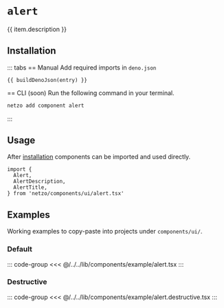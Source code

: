 <script setup>
import SectionDocsCards from '@theme/components/sections/SectionDocsCards.vue'
import en from '~/locales/en.js'
import { ui } from '~/../lib/components/registry.ts'
import { buildDenoJson } from '~/src/utils.ts'
const item = en.components.find(({ uid }) => uid === 'alert')
const entry = ui.find(i => item.uid === i.name)
</script>

<div class="mb-5 w-75px h-75px"  :class="item.icon" />

# `alert`

{{ item.description }}


## Installation

::: tabs
== Manual
Add required imports in `deno.json`
```json-vue
{{ buildDenoJson(entry) }}
```
== CLI (soon)
Run the following command in your terminal.
```sh
netzo add component alert
```
:::

## Usage

After [installation](#installation) components can be imported and used directly.

```tsx
import {
  Alert,
  AlertDescription,
  AlertTitle,
} from 'netzo/components/ui/alert.tsx'
```

## Examples

Working examples to copy-paste into projects under `components/ui/`.

### Default

::: code-group
<<< @/../../lib/components/example/alert.tsx
:::

### Destructive

::: code-group
<<< @/../../lib/components/example/alert.destructive.tsx
:::

